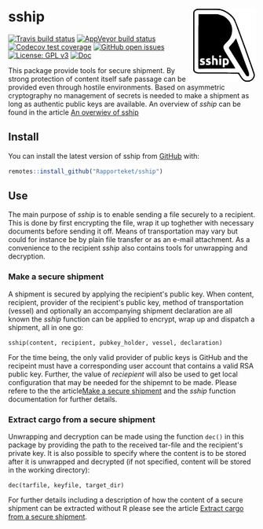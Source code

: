 
# sship <img src="man/figures/logo.svg" align="right" height="150" />

<!-- badges: start -->
[![Travis build status](https://travis-ci.org/Rapporteket/sship.svg?branch=master)](https://travis-ci.org/Rapporteket/sship)
[![AppVeyor build status](https://ci.appveyor.com/api/projects/status/github/Rapporteket/sship?branch=master&svg=true)](https://ci.appveyor.com/project/Rapporteket/sship)
[![Codecov test coverage](https://codecov.io/gh/rapporteket/sship/branch/master/graph/badge.svg)](https://codecov.io/gh/rapporteket/sship?branch=master)
[![GitHub open issues](https://img.shields.io/github/issues/rapporteket/sship.svg)](https://github.com/rapporteket/sship/issues)
[![License: GPL v3](https://img.shields.io/badge/License-GPLv3-blue.svg)](https://www.gnu.org/licenses/gpl-3.0)
[![Doc](https://img.shields.io/badge/Doc--grey.svg)](https://rapporteket.github.io/sship/)
<!-- badges: end -->

This package provide tools for secure shipment. By strong protection of content itself safe passage can be provided even through hostile environments. Based on asymmetric cryptography no management of secrets is needed to make a shipment as long as authentic public keys are available. An overview of _sship_ can be found in the article [An overwiev of sship](https://rapporteket.github.io/sship/articles/overview.html)

## Install

You can install the latest version of sship from [GitHub](https://github.com) with:

``` r
remotes::install_github("Rapporteket/sship")
```

## Use
The main purpose of _sship_ is to enable sending a file securely to a recipient. This is done by first encrypting the file, wrap it up toghether with necessary documents before sending it off. Means of transportation may vary but could for instance be by plain file transfer or as an e-mail attachment. As a convenience to the recipient _sship_ also contains tools for unwrapping and decryption.

### Make a secure shipment
A shipment is secured by applying the recipient's public key. When content, recipient, provider of the recipient's public key, method of transportation (vessel) and optionally an accompanying shipment declaration are all known the _sship_ function can be applied to encrypt, wrap up and dispatch a shipment, all in one go:
```
sship(content, recipient, pubkey_holder, vessel, declaration)
```
For the time being, the only valid provider of public keys is GitHub and the recipeint must have a corresponding user account that contains a valid RSA public key. Further, the value of _reciepient_ will also be used to get local configuration that may be needed for the shipemnt to be made. Please refere to the the article[Make a secure shipment](https://rapporteket.github.io/sship/articles/ship.html) and the _sship_ function documentation for further details.

### Extract cargo from a secure shipment
Unwrapping and decryption can be made using the function ```dec()``` in this package by providing the path to the received tar-file and the recipient's private key. It is also possible to specify where the content is to be stored after it is unwrapped and decrypted (if not specified, content will be stored in the working directory):
```
dec(tarfile, keyfile, target_dir)
```
For further details including a description of how the content of a secure shipment can be extracted without R please see the article [Extract cargo from a secure shipment](https://rapporteket.github.io/sship/articles/extract.html).
